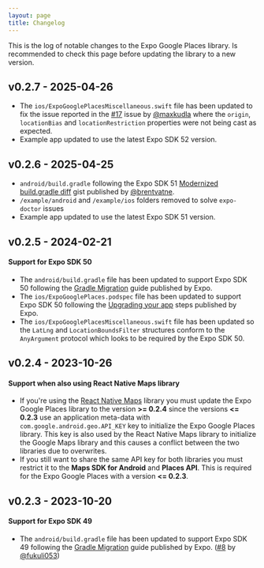 ```yaml
---
layout: page
title: Changelog
---
```


This is the log of notable changes to the Expo Google Places library. Is recommended to check this page before updating the library to a new version.

## v0.2.7 - 2025-04-26

- The `ios/ExpoGooglePlacesMiscellaneous.swift` file has been updated to fix the issue reported in the [#17](https://github.com/devpgcs/expo-google-places/issues/17) issue by [@maxkudla](https://github.com/maxkudla) where the `origin`, `locationBias` and `locationRestriction` properties were not being cast as expected.
- Example app updated to use the latest Expo SDK 52 version.

## v0.2.6 - 2025-04-25

- `android/build.gradle` following the Expo SDK 51 [Modernized build.gradle diff](https://gist.github.com/brentvatne/88e27545243b828554bb376a7e6dd08d) gist published by [@brentvatne](https://github.com/brentvatne).
- `/example/android` and `/example/ios` folders removed to solve `expo-doctor` issues
- Example app updated to use the latest Expo SDK 51 version.

## v0.2.5 - 2024-02-21

#### Support for Expo SDK 50

- The `android/build.gradle` file has been updated to support Expo SDK 50 following the [Gradle Migration](https://github.com/expo/fyi/blob/main/expo-modules-gradle8-migration.md#error-task-current-target-is-17-and-compilereleasekotlin-task-current-target-is-11-jvm-target-compatibility-should-be-set-to-the-same-java-version) guide published by Expo.
- The `ios/ExpoGooglePlaces.podspec` file has been updated to support Expo SDK 50 following the [Upgrading your app](https://expo.dev/changelog/2024/01-18-sdk-50#%E2%9E%A1%EF%B8%8F-upgrading-your-app) steps published by Expo.
- The `ios/ExpoGooglePlacesMiscellaneous.swift` file has been updated so the `LatLng` and `LocationBoundsFilter` structures conform to the `AnyArgument` protocol which looks to be required by the Expo SDK 50.

## v0.2.4 - 2023-10-26

#### Support when also using React Native Maps library

- If you're using the [React Native Maps](https://github.com/react-native-maps/react-native-maps) library you must update the Expo Google Places library to the version **>= 0.2.4** since the versions **<= 0.2.3** use an application meta-data with `com.google.android.geo.API_KEY` key to initialize the Expo Google Places library. This key is also used by the React Native Maps library to initialize the Google Maps library and this causes a conflict between the two libraries due to overwrites.
- If you still want to share the same API key for both libraries you must restrict it to the **Maps SDK for Android** and **Places API**. This is required for the Expo Google Places with a version **<= 0.2.3**.

## v0.2.3 - 2023-10-20

#### Support for Expo SDK 49

- The `android/build.gradle` file has been updated to support Expo SDK 49 following the [Gradle Migration](https://github.com/expo/fyi/blob/main/expo-modules-gradle8-migration.md) guide published by Expo. ([#8](https://github.com/devpgcs/expo-google-places/pull/8) by [@fukuli053](https://github.com/fukuli053))
